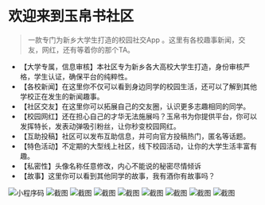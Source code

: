 # 欢迎来到玉帛书社区
> 一款专门为新乡大学生打造的校园社交App 。这里有各校趣事新闻，交友，网红，还有等着你的那个TA​。

+ 【大学专属，信息审核】本社区专为新乡各大高校大学生打造，身份审核严格，学生认证，确保平台的纯粹性。
+ 【各校新闻】在这里你不仅可以看到身边同学的校园生活，还可以了解到其他学校正在发生的新闻趣事。
+ 【社区交友】在这里你可以拓展自己的交友圈，认识更多志趣相同的同学。
+ 【校园网红】还在担心自己的才华无法施展吗？玉帛书为你提供平台，你可以发挥特长，发表动弹吸引粉丝，让你秒变校园网红。
+ 【互助投稿】社区可以发布互助信息，并可向官方投稿热门，匿名等话题。
+ 【特色活动】不定期的大型线上社区，线下校园活动，让你的大学生活丰富有趣。
+ 【私密性】头像名称任意修改，内心不能说的秘密尽情倾诉
+ 【故事】这里你可以看到其他同学的故事，我有酒你有故事吗？

![小程序码](https://www.wutuobangxinyougou.com/public/images/qr.jpg)
![截图](https://github.com/liubin1592/yuboshu/blob/master/screenshot/1.jpg)
![截图](https://github.com/liubin1592/yuboshu/blob/master/screenshot/2.jpg)
![截图](https://github.com/liubin1592/yuboshu/blob/master/screenshot/3.jpg)
![截图](https://github.com/liubin1592/yuboshu/blob/master/screenshot/4.jpg)
![截图](https://github.com/liubin1592/yuboshu/blob/master/screenshot/5.jpg)
![截图](https://github.com/liubin1592/yuboshu/blob/master/screenshot/6.jpg)
![截图](https://github.com/liubin1592/yuboshu/blob/master/screenshot/7.jpg)
![截图](https://github.com/liubin1592/yuboshu/blob/master/screenshot/8.jpg)
